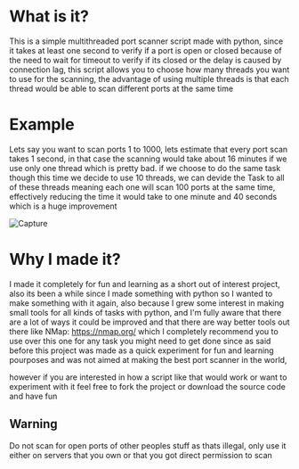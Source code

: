 # What is it?
This is a simple multithreaded port scanner script made with python, since it takes at least one second to verify
if a port is open or closed because of the need to wait for timeout to verify if its closed or the delay is caused by connection lag, this script allows you to choose how many threads
you want to use for the scanning, the advantage of using multiple threads is that each thread would be able
to scan different ports at the same time

# Example
Lets say you want to scan ports 1 to 1000, lets estimate that every port scan takes 1 second,
in that case the scanning would take about 16 minutes if we use only one thread which is pretty bad.
if we choose to do the same task though this time we decide to use 10 threads, we can devide the Task
to all of these threads meaning each one will scan 100 ports at the same time, effectively reducing the
time it would take to one minute and 40 seconds which is a huge improvement

![Capture](https://user-images.githubusercontent.com/24839815/126829170-c91facbf-10d7-44a2-bd3f-a2f7b20f20b9.PNG)

# Why I made it?
I made it completely for fun and learning as a short out of interest project, also its been a while since I made something with python
so I wanted to make something with it again, also because I grew some interest in making small tools for all kinds of tasks with python,
and I'm fully aware that there are a lot of ways it could be improved and that there are way better tools out there like NMap: https://nmap.org/
which I completely recommend you to use over this one for any task you might need to get done since as said before this project was made as a quick
experiment for fun and learning pourposes and was not aimed at making the best port scanner in the world,

however if you are interested in how a script
like that would work or want to experiment with it feel free to fork the project or download the source code and have fun

## Warning
Do not scan for open ports of other peoples stuff as thats illegal, only use it either on servers that you own or that you
got direct permission to scan
